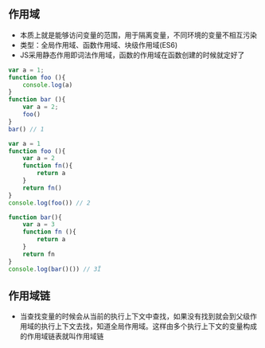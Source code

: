## 作用域
- 本质上就是能够访问变量的范围，用于隔离变量，不同环境的变量不相互污染
- 类型：全局作用域、函数作用域、块级作用域(ES6)
-  JS采用静态作用即词法作用域，函数的作用域在函数创建的时候就定好了
```javascript
var a = 1;
function foo (){
	console.log(a)
}
function bar (){
	var a = 2;
	foo()
}
bar() // 1
```
```javascript
var a = 1
function foo (){
	var a = 2
	function fn(){
		return a
	}
	return fn()
}
console.log(foo()) // 2

function bar(){
	var a = 3
	function fn (){
		return a
	}
	return fn
}
console.log(bar()()) // 3Ï
```
##  作用域链
- 当查找变量的时候会从当前的执行上下文中查找，如果没有找到就会到父级作用域的执行上下文去找，知道全局作用域。这样由多个执行上下文的变量构成的作用域链表就叫作用域链